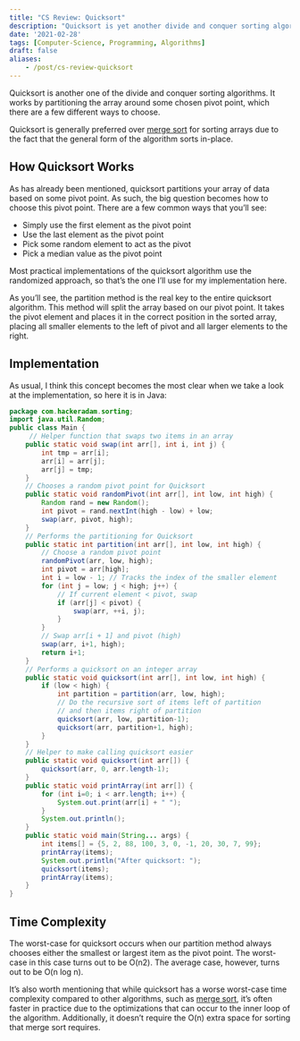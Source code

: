 ```yaml
---
title: "CS Review: Quicksort"
description: "Quicksort is yet another divide and conquer sorting algorithm. Let's take a quick look at how it works for a bit of computer science review."
date: '2021-02-28'
tags: [Computer-Science, Programming, Algorithms]
draft: false
aliases:
    - /post/cs-review-quicksort
---
```


Quicksort is another one of the divide and conquer sorting algorithms. It works by partitioning the array around some chosen pivot point, which there are a few different ways to choose.

Quicksort is generally preferred over [merge sort](https://hackeradam.com/cs-review-merge-sort/) for sorting arrays due to the fact that the general form of the algorithm sorts in-place.

<!--more-->

## How Quicksort Works

As has already been mentioned, quicksort partitions your array of data based on some pivot point. As such, the big question becomes how to choose this pivot point. There are a few common ways that you’ll see:

* Simply use the first element as the pivot point
* Use the last element as the pivot point
* Pick some random element to act as the pivot
* Pick a median value as the pivot point

Most practical implementations of the quicksort algorithm use the randomized approach, so that’s the one I’ll use for my implementation here.

As you’ll see, the partition method is the real key to the entire quicksort algorithm. This method will split the array based on our pivot point. It takes the pivot element and places it in the correct position in the sorted array, placing all smaller elements to the left of pivot and all larger elements to the right.

## Implementation

As usual, I think this concept becomes the most clear when we take a look at the implementation, so here it is in Java:

```java
package com.hackeradam.sorting;
import java.util.Random;
public class Main {
     // Helper function that swaps two items in an array
    public static void swap(int arr[], int i, int j) {
        int tmp = arr[i];
        arr[i] = arr[j];
        arr[j] = tmp;
    }
    // Chooses a random pivot point for Quicksort
    public static void randomPivot(int arr[], int low, int high) {
        Random rand = new Random();
        int pivot = rand.nextInt(high - low) + low;
        swap(arr, pivot, high);
    }
    // Performs the partitioning for Quicksort
    public static int partition(int arr[], int low, int high) {
        // Choose a random pivot point
        randomPivot(arr, low, high);
        int pivot = arr[high];
        int i = low - 1; // Tracks the index of the smaller element
        for (int j = low; j < high; j++) {
            // If current element < pivot, swap
            if (arr[j] < pivot) {
                swap(arr, ++i, j);
            }
        }
        // Swap arr[i + 1] and pivot (high)
        swap(arr, i+1, high);
        return i+1;
    }
    // Performs a quicksort on an integer array
    public static void quicksort(int arr[], int low, int high) {
        if (low < high) {
            int partition = partition(arr, low, high);
            // Do the recursive sort of items left of partition
            // and then items right of partition
            quicksort(arr, low, partition-1);
            quicksort(arr, partition+1, high);
        }
    }
    // Helper to make calling quicksort easier
    public static void quicksort(int arr[]) {
        quicksort(arr, 0, arr.length-1);
    }
    public static void printArray(int arr[]) {
        for (int i=0; i < arr.length; i++) {
            System.out.print(arr[i] + " ");
        }
        System.out.println();
    }
    public static void main(String... args) {
        int items[] = {5, 2, 88, 100, 3, 0, -1, 20, 30, 7, 99};
        printArray(items);
        System.out.println("After quicksort: ");
        quicksort(items);
        printArray(items);
    }
}
```

## Time Complexity

The worst-case for quicksort occurs when our partition method always chooses either the smallest or largest item as the pivot point. The worst-case in this case turns out to be O(n2). The average case, however, turns out to be O(n log n).

It’s also worth mentioning that while quicksort has a worse worst-case time complexity compared to other algorithms, such as [merge sort](https://hackeradam.com/cs-review-merge-sort/), it’s often faster in practice due to the optimizations that can occur to the inner loop of the algorithm. Additionally, it doesn’t require the O(n) extra space for sorting that merge sort requires.